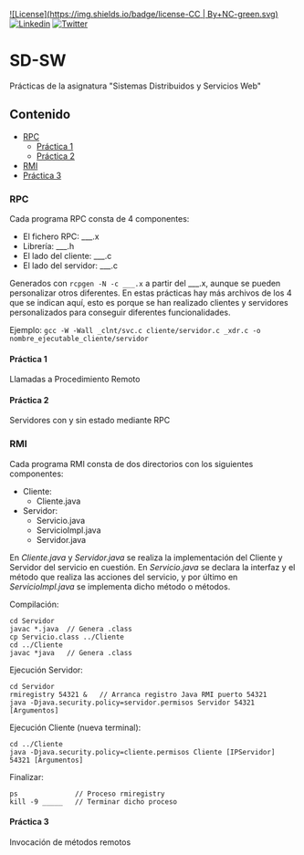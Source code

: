 [![License](https://img.shields.io/badge/license-CC | By+NC-green.svg)](http://es.creativecommons.org/blog/licencias/) 
[![Linkedin](https://img.shields.io/badge/LinkedIn-Carlos-blue.svg)](https://es.linkedin.com/in/carlosrodriguezhernandez)
[![Twitter](https://img.shields.io/badge/Twitter-carrodher-blue.svg)](https://twitter.com/carrodher)

# SD-SW
Prácticas de la asignatura "Sistemas Distribuidos y Servicios Web"

## Contenido
- [RPC](#rpc)
  - [Práctica 1](#práctica-1)
  - [Práctica 2](#práctica-2)
- [RMI](#rmi)
 - [Práctica 3](#práctica-3)

### RPC
Cada programa RPC consta de 4 componentes:
- El fichero RPC: ___.x
- Librería: ___.h
- El lado del cliente: ___.c
- El lado del servidor: ___.c

Generados con `rcpgen -N -c ___.x` a partir del ___.x, aunque se pueden personalizar otros diferentes.
En estas prácticas hay más archivos de los 4 que se indican aquí, esto es porque se han realizado clientes y servidores personalizados para conseguir diferentes funcionalidades.

Ejemplo: `gcc -W -Wall _clnt/svc.c cliente/servidor.c _xdr.c -o nombre_ejecutable_cliente/servidor`

#### Práctica 1
Llamadas a Procedimiento Remoto

#### Práctica 2
Servidores con y sin estado mediante RPC

### RMI
Cada programa RMI consta de dos directorios con los siguientes componentes:
- Cliente:
  - Cliente.java
- Servidor:
  - Servicio.java
  - ServicioImpl.java
  - Servidor.java

En _Cliente.java_ y _Servidor.java_ se realiza la implementación del Cliente y Servidor del servicio en cuestión. En _Servicio.java_ se declara la interfaz y el método que realiza las acciones del servicio, y por último en _ServicioImpl.java_ se implementa dicho método o métodos.

Compilación:
```
cd Servidor
javac *.java  // Genera .class
cp Servicio.class ../Cliente
cd ../Cliente
javac *java   // Genera .class
```
Ejecución Servidor:
```
cd Servidor
rmiregistry 54321 &   // Arranca registro Java RMI puerto 54321
java -Djava.security.policy=servidor.permisos Servidor 54321 [Argumentos]
```
Ejecución Cliente (nueva terminal):
```
cd ../Cliente
java -Djava.security.policy=cliente.permisos Cliente [IPServidor] 54321 [Argumentos]
```
Finalizar:
```
ps              // Proceso rmiregistry
kill -9 _____   // Terminar dicho proceso
```

#### Práctica 3
Invocación de métodos remotos
